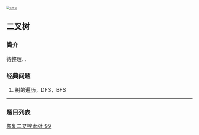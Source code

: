 <p> 
<a href="http://coco66.info:88">
<img src="http://coco66.info:88/leetcode/picture/home.png" alt="小土豆" style="zoom:50%;" /></a>
</p>

## 二叉树

### 简介

待整理...

### 经典问题

1. 树的遍历，DFS，BFS

----

### 题目列表 

[恢复二叉搜索树_99](http://coco66.info:88/leetcode/binarytree/LeetCode99.html)

